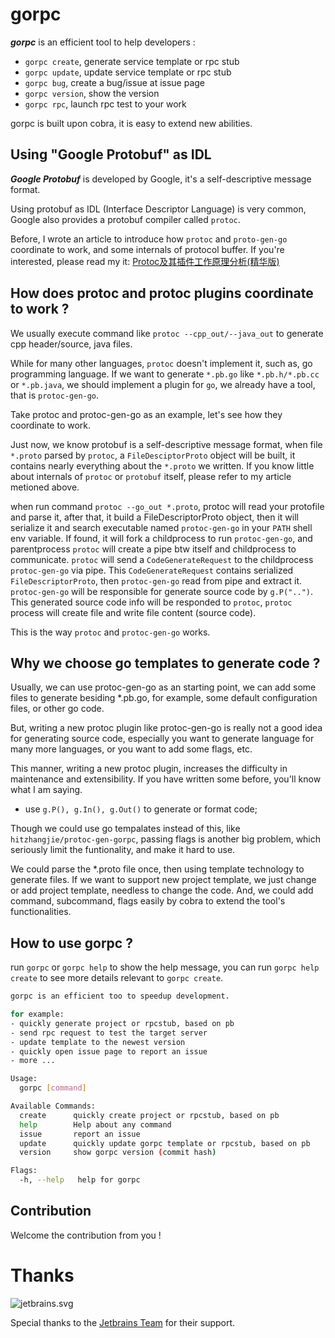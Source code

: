 # gorpc

***gorpc*** is an efficient tool to help developers :
- `gorpc create`, generate service template or rpc stub
- `gorpc update`, update service template or rpc stub
- `gorpc bug`, create a bug/issue at issue page
- `gorpc version`, show the version
- `gorpc rpc`, launch rpc test to your work

gorpc is built upon cobra, it is easy to extend new abilities.

## Using "Google Protobuf" as IDL

***Google Protobuf*** is developed by Google, it's a self-descriptive message format.

Using protobuf as IDL (Interface Descriptor Language) is very common, Google also 
provides a protobuf compiler called `protoc`.

Before, I wrote an article to introduce how `protoc` and `proto-gen-go` coordinate to work, 
and some internals of protocol buffer. If you're interested, please read my it:
[Protoc及其插件工作原理分析(精华版)](https://hitzhangjie.github.io/blog/2017-05-23-protoc%E5%8F%8A%E6%8F%92%E4%BB%B6%E5%B7%A5%E4%BD%9C%E5%8E%9F%E7%90%86%E5%88%86%E6%9E%90%E7%B2%BE%E5%8D%8E%E7%89%88/)

## How does protoc and protoc plugins coordinate to work ?

We usually execute command like `protoc --cpp_out/--java_out` to generate cpp 
header/source, java files. 

While for many other languages, `protoc` doesn't implement it, such as, go programming 
language. If we want to generate `*.pb.go` like `*.pb.h/*.pb.cc` or `*.pb.java`, we 
should implement a plugin for `go`, we already have a tool, that is `protoc-gen-go`.

Take protoc and protoc-gen-go as an example, let's see how they coordinate to work.

Just now, we know protobuf is a self-descriptive message format, when file `*.proto` 
parsed by `protoc`, a `FileDesciptorProto` object will be built, it contains nearly
everything about the `*.proto` we written. If you know little about internals of `protoc`
or `protobuf` itself, please refer to my article metioned above.

when run command `protoc --go_out *.proto`, protoc will read your protofile and parse it,
after that, it build a FileDescriptorProto object, then it will serialize it and search
executable named `protoc-gen-go` in your `PATH` shell env variable. If found, it will
fork a childprocess to run `protoc-gen-go`, and parentprocess `protoc` will create a 
pipe btw itself and childprocess to communicate. `protoc` will send a `CodeGenerateRequest`
to the childprocess `protoc-gen-go` via pipe. This `CodeGenerateRequest` contains 
serialized `FileDescriptorProto`, then `protoc-gen-go` read from pipe and extract it.
`protoc-gen-go` will be responsible for generate source code by `g.P("..")`. This generated
source code info will be responded to `protoc`, `protoc` process will create file and 
write file content (source code).

This is the way `protoc` and `protoc-gen-go` works.

## Why we choose go templates to generate code ?

Usually, we can use protoc-gen-go as an starting point, we can add some files to generate 
besiding *.pb.go, for example, some default configuration files, or other go code.

But, writing a new protoc plugin like protoc-gen-go is really not a good idea for 
generating source code, especially you want to generate language for many more languages, 
or you want to add some flags, etc.

This manner, writing a new protoc plugin, increases the difficulty in maintenance and 
extensibility. If you have written some before, you'll know what I am saying.
- use `g.P(), g.In(), g.Out()` to generate or format code;

Though we could use go tempalates instead of this, like `hitzhangjie/protoc-gen-gorpc`, 
passing flags is another big problem, which seriously limit the funtionality, and make 
it hard to use.

We could parse the *.proto file once, then using template technology to generate files. 
If we want to support new project template, we just change or add project template, needless
to change the code. And, we could add command, subcommand, flags easily by cobra to extend
the tool's functionalities.

## How to use gorpc ?

run `gorpc` or `gorpc help` to show the help message, you can run `gorpc help create` to see
more details relevant to `gorpc create`.

```bash
gorpc is an efficient too to speedup development.

for example:
- quickly generate project or rpcstub, based on pb
- send rpc request to test the target server
- update template to the newest version
- quickly open issue page to report an issue
- more ...

Usage:
  gorpc [command]

Available Commands:
  create      quickly create project or rpcstub, based on pb
  help        Help about any command
  issue       report an issue
  update      quickly update gorpc template or rpcstub, based on pb
  version     show gorpc version (commit hash)

Flags:
  -h, --help   help for gorpc
```

## Contribution

Welcome the contribution from you !

# Thanks

![jetbrains.svg](https://github.com/hitzhangjie/gorpc/blob/master/docs/jetbrains.svg)

Special thanks to the [Jetbrains Team](https://www.jetbrains.com/?from=gorpc) for their support.

